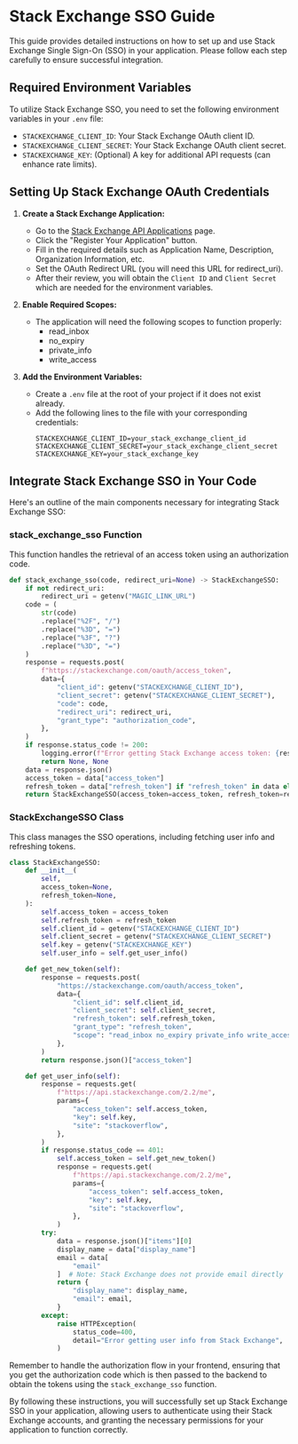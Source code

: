 # Stack Exchange SSO Guide

This guide provides detailed instructions on how to set up and use Stack Exchange Single Sign-On (SSO) in your application. Please follow each step carefully to ensure successful integration.

## Required Environment Variables

To utilize Stack Exchange SSO, you need to set the following environment variables in your `.env` file:

- `STACKEXCHANGE_CLIENT_ID`: Your Stack Exchange OAuth client ID.
- `STACKEXCHANGE_CLIENT_SECRET`: Your Stack Exchange OAuth client secret.
- `STACKEXCHANGE_KEY`: (Optional) A key for additional API requests (can enhance rate limits).

## Setting Up Stack Exchange OAuth Credentials

1. **Create a Stack Exchange Application:**
   - Go to the [Stack Exchange API Applications](https://stackapps.com/apps/oauth/register) page.
   - Click the "Register Your Application" button.
   - Fill in the required details such as Application Name, Description, Organization Information, etc.
   - Set the OAuth Redirect URL (you will need this URL for redirect_uri).
   - After their review, you will obtain the `Client ID` and `Client Secret` which are needed for the environment variables.

2. **Enable Required Scopes:**
   - The application will need the following scopes to function properly:
     - read_inbox
     - no_expiry
     - private_info
     - write_access

3. **Add the Environment Variables:**
   - Create a `.env` file at the root of your project if it does not exist already.
   - Add the following lines to the file with your corresponding credentials:
     ```env
     STACKEXCHANGE_CLIENT_ID=your_stack_exchange_client_id
     STACKEXCHANGE_CLIENT_SECRET=your_stack_exchange_client_secret
     STACKEXCHANGE_KEY=your_stack_exchange_key
     ```

## Integrate Stack Exchange SSO in Your Code

Here's an outline of the main components necessary for integrating Stack Exchange SSO:

### stack_exchange_sso Function
This function handles the retrieval of an access token using an authorization code.

```python
def stack_exchange_sso(code, redirect_uri=None) -> StackExchangeSSO:
    if not redirect_uri:
        redirect_uri = getenv("MAGIC_LINK_URL")
    code = (
        str(code)
        .replace("%2F", "/")
        .replace("%3D", "=")
        .replace("%3F", "?")
        .replace("%3D", "=")
    )
    response = requests.post(
        f"https://stackexchange.com/oauth/access_token",
        data={
            "client_id": getenv("STACKEXCHANGE_CLIENT_ID"),
            "client_secret": getenv("STACKEXCHANGE_CLIENT_SECRET"),
            "code": code,
            "redirect_uri": redirect_uri,
            "grant_type": "authorization_code",
        },
    )
    if response.status_code != 200:
        logging.error(f"Error getting Stack Exchange access token: {response.text}")
        return None, None
    data = response.json()
    access_token = data["access_token"]
    refresh_token = data["refresh_token"] if "refresh_token" in data else "Not provided"
    return StackExchangeSSO(access_token=access_token, refresh_token=refresh_token)
```

### StackExchangeSSO Class
This class manages the SSO operations, including fetching user info and refreshing tokens.

```python
class StackExchangeSSO:
    def __init__(
        self,
        access_token=None,
        refresh_token=None,
    ):
        self.access_token = access_token
        self.refresh_token = refresh_token
        self.client_id = getenv("STACKEXCHANGE_CLIENT_ID")
        self.client_secret = getenv("STACKEXCHANGE_CLIENT_SECRET")
        self.key = getenv("STACKEXCHANGE_KEY")
        self.user_info = self.get_user_info()

    def get_new_token(self):
        response = requests.post(
            "https://stackexchange.com/oauth/access_token",
            data={
                "client_id": self.client_id,
                "client_secret": self.client_secret,
                "refresh_token": self.refresh_token,
                "grant_type": "refresh_token",
                "scope": "read_inbox no_expiry private_info write_access",
            },
        )
        return response.json()["access_token"]

    def get_user_info(self):
        response = requests.get(
            f"https://api.stackexchange.com/2.2/me",
            params={
                "access_token": self.access_token,
                "key": self.key,
                "site": "stackoverflow",
            },
        )
        if response.status_code == 401:
            self.access_token = self.get_new_token()
            response = requests.get(
                f"https://api.stackexchange.com/2.2/me",
                params={
                    "access_token": self.access_token,
                    "key": self.key,
                    "site": "stackoverflow",
                },
            )
        try:
            data = response.json()["items"][0]
            display_name = data["display_name"]
            email = data[
                "email"
            ]  # Note: Stack Exchange does not provide email directly
            return {
                "display_name": display_name,
                "email": email,
            }
        except:
            raise HTTPException(
                status_code=400,
                detail="Error getting user info from Stack Exchange",
            )
```

Remember to handle the authorization flow in your frontend, ensuring that you get the authorization code which is then passed to the backend to obtain the tokens using the `stack_exchange_sso` function.

By following these instructions, you will successfully set up Stack Exchange SSO in your application, allowing users to authenticate using their Stack Exchange accounts, and granting the necessary permissions for your application to function correctly.